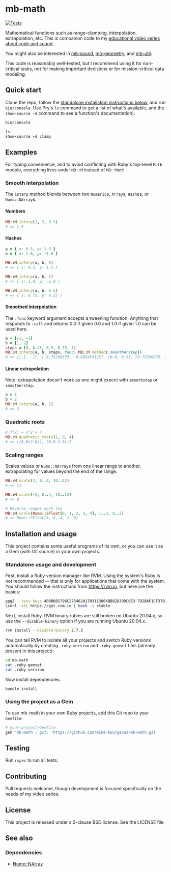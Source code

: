 # mb-math

[![Tests](https://github.com/mike-bourgeous/mb-math/actions/workflows/test.yml/badge.svg)](https://github.com/mike-bourgeous/mb-math/actions/workflows/test.yml)

Mathematical functions such as range-clamping, interpolation, extrapolation,
etc.  This is companion code to my [educational video series about code and
sound][0].

You might also be interested in [mb-sound][1], [mb-geometry][2], and [mb-util][3].

This code is reasonably well-tested, but I recommend using it for non-critical
tasks, not for making important decisions or for mission-critical data
modeling.

## Quick start

Clone the repo, follow the [standalone installation instructions
below](#installation-and-usage), and run
`bin/console`.  Use Pry's `ls` command to get a list of what's available, and
the `show-source -d` command to see a function's documentation).


```bash
bin/console
```

```ruby
ls
show-source -d clamp
```

## Examples

For typing convenience, and to avoid conflicting with Ruby's top-level `Math`
module, everything lives under `MB::M` instead of `MB::Math`.

### Smooth interpolation

The `interp` method blends between two `Numeric`s, `Array`s, `Hash`es, or
`Numo::NArray`s.

#### Numbers

```ruby
MB::M.interp(1, 2, 0.5)
# => 1.5
```

#### Hashes

```ruby
a = { x: 0.5, y: 1.5 }
b = { x: 1.0, y: -1.0 }

MB::M.interp(a, b, 0)
# => { x: 0.5, y: 1.5 }

MB::M.interp(a, b, 1)
# => { x: 1.0, y: -1.0 }

MB::M.interp(a, b, 0.5)
# => { x: 0.75, y: 0.25 }
```

#### Smoothed interpolation

The `:func` keyword argument accepts a tweening function.  Anything that
responds to `:call` and returns 0.0 if given 0.0 and 1.0 if given 1.0 can be
used here.

```ruby
a = [-1, -1]
b = [1, 2]
steps = [0, 0.25, 0.5, 0.75, 1]
MB::M.interp(a, b, steps, func: MB::M.method(:smootherstep))
# => [[-1, -1], [-0.79296875, -0.689453125], [0.0, 0.5], [0.79296875, 1.689453125], [1, 2]]
```

#### Linear extrapolation

Note: extrapolation doesn't work as one might expect with `smoothstep` or
`smootherstep`.

```ruby
a = 1
b = 2
MB::M.interp(a, b, 2)
# => 3
```

### Quadratic roots

```ruby
# f(x) = x^2 + 4
MB::M.quadratic_roots(1, 0, 4)
# => [(0.0+2.0i), (0.0-2.0i)]
```

### Scaling ranges

Scales values or `Numo::NArray`s from one linear range to another,
extrapolating for values beyond the end of the range.

```ruby
MB::M.scale(2, 0..4, 10..12)
# => 11

MB::M.scale(-2, 0..4, 10..12)
# => 9

# Reverse ranges work too
MB::M.scale(Numo::SFloat[0, 1, 2, 3, 4], 1..3, 6..2)
# => Numo::SFloat[8, 6, 4, 2, 0]
```

## Installation and usage

This project contains some useful programs of its own, or you can use it as a
Gem (with Git source) in your own projects.

### Standalone usage and development

First, install a Ruby version manager like RVM.  Using the system's Ruby is not
recommended -- that is only for applications that come with the system.  You
should follow the instructions from https://rvm.io, but here are the basics:

```bash
gpg2 --recv-keys 409B6B1796C275462A1703113804BB82D39DC0E3 7D2BAF1CF37B13E2069D6956105BD0E739499BDB
\curl -sSL https://get.rvm.io | bash -s stable
```

Next, install Ruby.  RVM binary rubies are still broken on Ubuntu 20.04.x, so
use the `--disable-binary` option if you are running Ubuntu 20.04.x.

```bash
rvm install --disable-binary 2.7.3
```

You can tell RVM to isolate all your projects and switch Ruby versions
automatically by creating `.ruby-version` and `.ruby-gemset` files (already
present in this project):

```bash
cd mb-math
cat .ruby-gemset
cat .ruby-version
```

Now install dependencies:

```bash
bundle install
```

### Using the project as a Gem

To use mb-math in your own Ruby projects, add this Git repo to your
`Gemfile`:

```ruby
# your-project/Gemfile
gem 'mb-math', git: 'https://github.com/mike-bourgeous/mb-math.git
```

## Testing

Run `rspec` to run all tests.

## Contributing

Pull requests welcome, though development is focused specifically on the needs
of my video series.

## License

This project is released under a 2-clause BSD license.  See the LICENSE file.

## See also

### Dependencies

- [Numo::NArray](https://github.com/ruby-numo/numo-narray)


[0]: https://www.youtube.com/playlist?list=PLpRqC8LaADXnwve3e8gI239eDNRO3Nhya
[1]: https://github.com/mike-bourgeous/mb-sound
[2]: https://github.com/mike-bourgeous/mb-geometry
[3]: https://github.com/mike-bourgeous/mb-util
